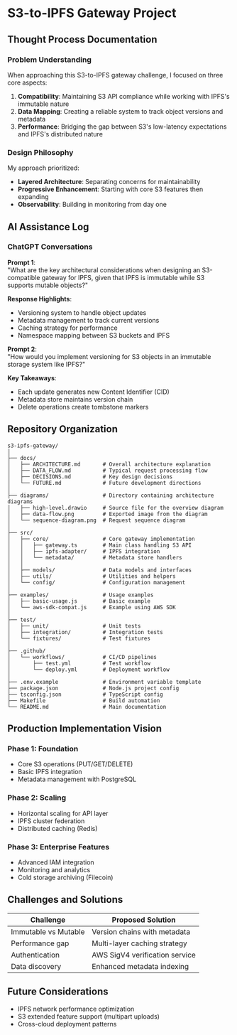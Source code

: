 # S3-to-IPFS Gateway Project

## Thought Process Documentation

### Problem Understanding
When approaching this S3-to-IPFS gateway challenge, I focused on three core aspects:
1. **Compatibility**: Maintaining S3 API compliance while working with IPFS's immutable nature
2. **Data Mapping**: Creating a reliable system to track object versions and metadata
3. **Performance**: Bridging the gap between S3's low-latency expectations and IPFS's distributed nature

### Design Philosophy
My approach prioritized:
- **Layered Architecture**: Separating concerns for maintainability
- **Progressive Enhancement**: Starting with core S3 features then expanding
- **Observability**: Building in monitoring from day one

## AI Assistance Log

### ChatGPT Conversations
**Prompt 1**:  
"What are the key architectural considerations when designing an S3-compatible gateway for IPFS, given that IPFS is immutable while S3 supports mutable objects?"

**Response Highlights**:
- Versioning system to handle object updates
- Metadata management to track current versions
- Caching strategy for performance
- Namespace mapping between S3 buckets and IPFS

**Prompt 2**:  
"How would you implement versioning for S3 objects in an immutable storage system like IPFS?"

**Key Takeaways**:
- Each update generates new Content Identifier (CID)
- Metadata store maintains version chain
- Delete operations create tombstone markers

## Repository Organization

```
s3-ipfs-gateway/
│
├── docs/
│   ├── ARCHITECTURE.md       # Overall architecture explanation
│   ├── DATA_FLOW.md          # Typical request processing flow
│   ├── DECISIONS.md          # Key design decisions
│   └── FUTURE.md             # Future development directions
│
├── diagrams/                 # Directory containing architecture diagrams
│   ├── high-level.drawio     # Source file for the overview diagram
│   ├── data-flow.png         # Exported image from the diagram
│   └── sequence-diagram.png  # Request sequence diagram
│
├── src/
│   ├── core/                 # Core gateway implementation
│   │   ├── gateway.ts        # Main class handling S3 API
│   │   ├── ipfs-adapter/     # IPFS integration
│   │   └── metadata/         # Metadata store handlers
│   │
│   ├── models/               # Data models and interfaces
│   ├── utils/                # Utilities and helpers
│   └── config/               # Configuration management
│
├── examples/                 # Usage examples
│   ├── basic-usage.js        # Basic example
│   └── aws-sdk-compat.js     # Example using AWS SDK
│
├── test/
│   ├── unit/                 # Unit tests
│   ├── integration/          # Integration tests
│   └── fixtures/             # Test fixtures
│
├── .github/
│   └── workflows/            # CI/CD pipelines
│       ├── test.yml          # Test workflow
│       └── deploy.yml        # Deployment workflow
│
├── .env.example              # Environment variable template
├── package.json              # Node.js project config
├── tsconfig.json             # TypeScript config
├── Makefile                  # Build automation
└── README.md                 # Main documentation
```

## Production Implementation Vision

### Phase 1: Foundation
- Core S3 operations (PUT/GET/DELETE)
- Basic IPFS integration
- Metadata management with PostgreSQL

### Phase 2: Scaling
- Horizontal scaling for API layer
- IPFS cluster federation
- Distributed caching (Redis)

### Phase 3: Enterprise Features
- Advanced IAM integration
- Monitoring and analytics
- Cold storage archiving (Filecoin)

## Challenges and Solutions

| Challenge | Proposed Solution |
|-----------|-------------------|
| Immutable vs Mutable | Version chains with metadata |
| Performance gap | Multi-layer caching strategy |
| Authentication | AWS SigV4 verification service |
| Data discovery | Enhanced metadata indexing |

## Future Considerations
- IPFS network performance optimization
- S3 extended feature support (multipart uploads)
- Cross-cloud deployment patterns
